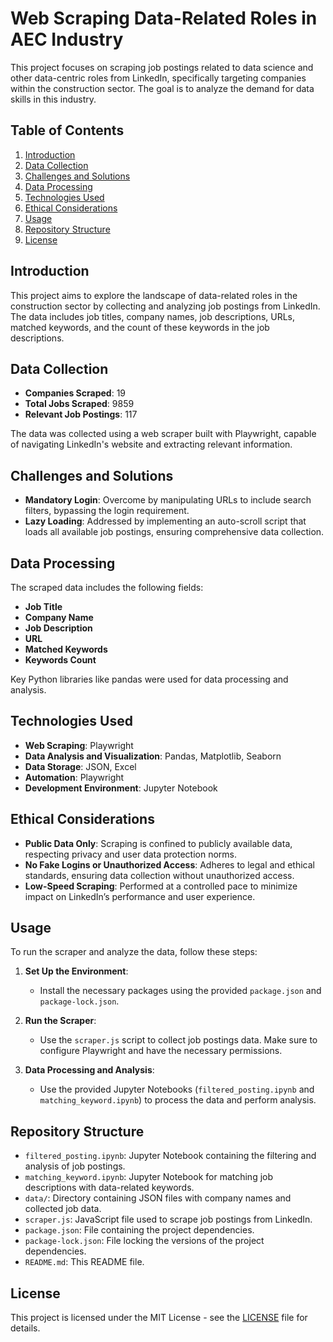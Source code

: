 # Web Scraping Data-Related Roles in AEC Industry

This project focuses on scraping job postings related to data science and other data-centric roles from LinkedIn, specifically targeting companies within the construction sector. The goal is to analyze the demand for data skills in this industry.

## Table of Contents

1. [Introduction](#introduction)
2. [Data Collection](#data-collection)
3. [Challenges and Solutions](#challenges-and-solutions)
4. [Data Processing](#data-processing)
5. [Technologies Used](#technologies-used)
6. [Ethical Considerations](#ethical-considerations)
7. [Usage](#usage)
8. [Repository Structure](#repository-structure)
9. [License](#license)

## Introduction

This project aims to explore the landscape of data-related roles in the construction sector by collecting and analyzing job postings from LinkedIn. The data includes job titles, company names, job descriptions, URLs, matched keywords, and the count of these keywords in the job descriptions.

## Data Collection

- **Companies Scraped**: 19
- **Total Jobs Scraped**: 9859
- **Relevant Job Postings**: 117

The data was collected using a web scraper built with Playwright, capable of navigating LinkedIn's website and extracting relevant information.

## Challenges and Solutions

- **Mandatory Login**: Overcome by manipulating URLs to include search filters, bypassing the login requirement.
- **Lazy Loading**: Addressed by implementing an auto-scroll script that loads all available job postings, ensuring comprehensive data collection.

## Data Processing

The scraped data includes the following fields:
- **Job Title**
- **Company Name**
- **Job Description**
- **URL**
- **Matched Keywords**
- **Keywords Count**

Key Python libraries like pandas were used for data processing and analysis.

## Technologies Used

- **Web Scraping**: Playwright
- **Data Analysis and Visualization**: Pandas, Matplotlib, Seaborn
- **Data Storage**: JSON, Excel
- **Automation**: Playwright
- **Development Environment**: Jupyter Notebook

## Ethical Considerations

- **Public Data Only**: Scraping is confined to publicly available data, respecting privacy and user data protection norms.
- **No Fake Logins or Unauthorized Access**: Adheres to legal and ethical standards, ensuring data collection without unauthorized access.
- **Low-Speed Scraping**: Performed at a controlled pace to minimize impact on LinkedIn’s performance and user experience.

## Usage

To run the scraper and analyze the data, follow these steps:

1. **Set Up the Environment**:
   - Install the necessary packages using the provided `package.json` and `package-lock.json`.
   
2. **Run the Scraper**:
   - Use the `scraper.js` script to collect job postings data. Make sure to configure Playwright and have the necessary permissions.

3. **Data Processing and Analysis**:
   - Use the provided Jupyter Notebooks (`filtered_posting.ipynb` and `matching_keyword.ipynb`) to process the data and perform analysis.

## Repository Structure

- `filtered_posting.ipynb`: Jupyter Notebook containing the filtering and analysis of job postings.
- `matching_keyword.ipynb`: Jupyter Notebook for matching job descriptions with data-related keywords.
- `data/`: Directory containing JSON files with company names and collected job data.
- `scraper.js`: JavaScript file used to scrape job postings from LinkedIn.
- `package.json`: File containing the project dependencies.
- `package-lock.json`: File locking the versions of the project dependencies.
- `README.md`: This README file.

## License

This project is licensed under the MIT License - see the [LICENSE](LICENSE) file for details.

